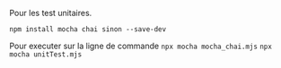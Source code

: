 Pour les test unitaires.

`npm install mocha chai sinon --save-dev`

Pour executer sur la ligne de commande
`npx mocha mocha_chai.mjs`
`npx mocha unitTest.mjs`